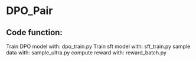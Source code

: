 # DPO_Pair
## Code function:
Train DPO model with: dpo_train.py
Train sft model with: sft_train.py
sample data with: sample_ultra.py
compute reward with: reward_batch.py
